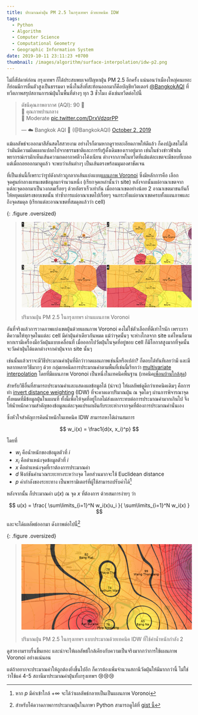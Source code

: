 ```yaml
---
title: ประมาณค่าฝุ่น PM 2.5 ในกรุงเทพฯ ด้วยเทคนิค IDW
tags:
  - Python
  - Algorithm
  - Computer Science
  - Computational Geometry
  - Geographic Information System
date: 2019-10-11 23:11:23 +0700
thumbnail: /images/algorithm/surface-interpolation/idw-p2.png
---
```


ไม่กี่สัปดาห์ก่อน กรุงเทพฯ ก็ได้ประสบพบเจอปัญหาฝุ่น PM 2.5 อีกครั้ง แน่นอนว่าเมืองใหญ่คนเยอะก็ย่อมมีการตื่นตัวสูงเป็นธรรมดา หนึ่งในสิ่งที่สะท้อนออกมาก็คือบัญชีทวิตเตอร์ [@BangkokAQI][] ที่ทวีตภาพสรุปสถานการณ์ฝุ่นในพื้นที่ต่างๆ ทุก 3 ชั่วโมง ดังเช่นทวีตต่อไปนี้

<blockquote class="twitter-tweet"><p lang="th" dir="ltr">ดัชนีคุณภาพอากาศ (AQI): 90 💛<br>💛 คุณภาพปานกลาง<br>💛 Moderate <a href="https://t.co/DrxVdzqrPP">pic.twitter.com/DrxVdzqrPP</a></p>&mdash; ☁️ Bangkok AQI 🔶 (@BangkokAQI) <a href="https://twitter.com/BangkokAQI/status/1179396927433170948?ref_src=twsrc%5Etfw">October 2, 2019</a></blockquote> <script async src="https://platform.twitter.com/widgets.js" charset="utf-8"></script>

แม้ผลลัพธ์จะออกมาสีสันสดใสสวยงาม อย่างไรก็ตามหากดูรายละเอียดภาพให้ดีแล้ว ก็คงปฏิเสธไม่ได้ว่ามันมีความผิดแผกแปลกไปจากธรรมชาติและการรับรู้ดั้งเดิมของเราอยู่มาก เช่นในช่วงข่าวฟ้าฝนพยากรณ์เรามักเห็นเส้นความกดอากาศตีวงโค้งเนียน ต่างจากภาพในทวีตที่แม้แต่ละเขตจะมีขอบที่เบลอ แต่เมื่อถอยออกมาดูแล้ว จะพบว่าเส้นต่างๆ เป็นเส้นตรงพร้อมมุมองศาชัดเจน

ที่เป็นเช่นนี้ก็เพราะว่ารูปดังกล่าวถูกลากเส้นแบ่งแบบ[แผนภาพ Voronoi][voronoi] ซึ่งมีหลักการคือ เลือกจุดศูนย์กลางแทนเขตข้อมูลมาจำนวนหนึ่ง (เรียกจุดเหล่านั้นว่า site) หลังจากนั้นแผ่อาณาเขตจากแต่ละจุดออกมาเป็นวงกลมเรื่อยๆ ด้วยอัตราเร็วเท่ากัน เมื่ออาณาเขตอย่างน้อย 2 อาณาเขตมาชนกันก็ให้หยุดแผ่ตรงขอบเขตนั้น ทำซ้ำการแผ่อาณาเขตไปเรื่อยๆ จนกระทั่งแผ่อาณาเขตครบทั้งแผนภาพและถึงจุดสมดุล (เรียกแต่ละอาณาเขตที่สมดุลแล้วว่า cell)

{: .figure .oversized}
> ![](/images/algorithm/surface-interpolation/voronoi.png)
>
> ปริมาณฝุ่น PM 2.5 ในกรุงเทพฯ ผ่านแผนภาพ Voronoi

อันที่จริงแล้วการวาดภาพแบ่งเขตฝุ่นด้วยแผนภาพ Voronoi คงไม่ใช่ตัวเลือกที่ดีเท่าไรนัก เพราะเราตีความให้ทุกจุดในแต่ละ cell มีค่าฝุ่นค่าเดียวกันหมด แม้ว่าจุดนั้นๆ จะห่างไกลจาก site แค่ไหนก็ตาม หากเรามีเครื่องมือวัดฝุ่นแบบเคลื่อนที่ เมื่อออกไปวัดฝุ่นในจุดที่อยู่ขอบ cell ก็มีโอกาสสูงมากที่จุดนั้นจะวัดค่าฝุ่นได้แตกต่างจากค่าฝุ่นจาก site นั้นๆ

เช่นนั้นแล้วเราจะมีวิธีประมาณค่าฝุ่นที่ดีกว่าวาดแผนภาพเช่นนี้หรือเปล่า? ก็ตอบได้ทันทีเลยว่ามี และมีหลากหลายวิธีมากๆ ด้วย กลุ่มเทคนิดการประมาณค่าตามพื้นที่เช่นนี้เรียกว่า [multivariate interpolation][] โดยที่มีแผนภาพ Voronoi เป็นหนึ่งในเทคนิคพื้นฐาน (เทคนิค[เพื่อนบ้านใกล้สุด][nearest-neighbor])

สำหรับวิธีอื่นที่สามารถประมาณค่าและแสดงผลข้อมูลได้ (น่าจะ) ให้ผลลัพธ์ดูดีกว่าเทคนิคเดิมๆ คือการทำ [invert distance weighting][idw] (IDW) ที่จะคาดเดาปริมาณฝุ่น ณ จุดใดๆ ผ่านการพิจารณาจุดทั้งหมดที่มีข้อมูลฝุ่นในแผนที่ ทั้งนี้เพื่อให้จุดที่อยู่ไกลไม่ส่งผลกระทบต่อการประมาณค่ามากเกินไป จึงให้น้ำหนักความสำคัญของข้อมูลแต่ละจุดแปรผกผันกับระยะห่างจากจุดที่ต้องการประมาณค่านั่นเอง

ซึ่งหัวใจสำคัญการคิดน้ำหนักในเทคนิค IDW สามารถหาได้ผ่านสมการ

$$
w_i(x) = \frac1{d(x, x_i)^p}
$$

โดยที่

- $w_i$ คือน้ำหนักของข้อมูลตัวที่ $i$
- $x_i$ คือตำแหน่งจุดข้อมูลตัวที่ $i$
- $x$ คือตำแหน่งจุดที่เราต้องการประมาณค่า
- $d$ ฟังก์ชันคำนวณระยะทางระหว่างจุด โดยส่วนมากจะใช้ Euclidean distance
- $p$ ค่ากำลังของระยะทาง เป็นพารามิเตอร์ที่ผู้ใช้สามารถปรับค่าได้[^1]

หลังจากนั้น ก็ประมาณค่า $u(x)$ ณ จุด $x$ ที่ต้องการ ด้วยสมการง่ายๆ ว่า

$$
u(x) = \frac{ \sum\limits_{i=1}^N w_i(x)u_i }{ \sum\limits_{i=1}^N w_i(x) }
$$

และจะได้ผลลัพธ์ออกมา ดังภาพต่อไปนี้[^2]

{: .figure .oversized}
> ![](/images/algorithm/surface-interpolation/idw-p2.png)
>
> ปริมาณฝุ่น PM 2.5 ในกรุงเทพฯ แบบประมาณด้วยเทคนิค IDW ที่ใช้ค่าน้ำหนักกำลัง 2

ดูสวยงามราบรื่นขึ้นเยอะ และน่าจะให้ผลลัพธ์ใกล้เคียงกับความเป็นจริงมากกว่าการใช้แผนภาพ Voronoi อย่างแน่นอน

แต่ถ้าอยากจะประมาณค่าให้ถูกต้องยิ่งขึ้นไปอีก ก็ควรต้องเพิ่มจำนวนสถานีวัดฝุ่นให้มีมากกว่านี้ ไม่ใช่ว่าใช้แค่ 4-5 สถานีมาประมาณค่าฝุ่นทั้งกรุงเทพฯ 😢😢😢


[^1]: หาก $p$ มีค่าเข้าใกล้ $+\infty$ จะได้ว่าผลลัพธ์กลายเป็นเป็นแผนภาพ Voronoi
[^2]: สำหรับโค้ดวาดภาพการประมาณฝุ่นในภาษา Python สามารถดูได้ที่ [gist นี้][gist idw]


[@BangkokAQI]: //twitter.com/BangkokAQI

[voronoi]: //en.wikipedia.org/wiki/Voronoi_diagram(http://en.wikipedia.org/wiki/Voronoi_diagram)
[multivariate interpolation]: //en.wikipedia.org/wiki/Multivariate_interpolation(http://en.wikipedia.org/wiki/Multivariate_interpolation)
[nearest-neighbor]: //en.wikipedia.org/wiki/Nearest-neighbor_interpolation
[idw]: //en.wikipedia.org/wiki/Inverse_distance_weighting(http://en.wikipedia.org/wiki/Inverse_distance_weighting)

[gist idw]: //gist.github.com/neizod/031b5ced9c567e25c007d902e05cc538

